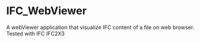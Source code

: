 # IFC_WebViewer
A webViewer application that visualize IFC content of a file on web browser. Tested with IFC IFC2X3
